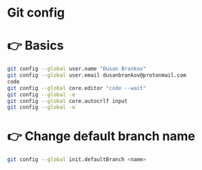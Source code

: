 # Git config

# 👉️ Basics

```sh
git config --global user.name "Dusan Brankov"
git config --global user.email dusanbrankov@protonmail.com
code
git config --global core.editor "code --wait"
git config --global -e
git config --global core.autocrlf input
git config --global -e
```

# 👉️ Change default branch name

```sh
git config --global init.defaultBranch <name>
```
